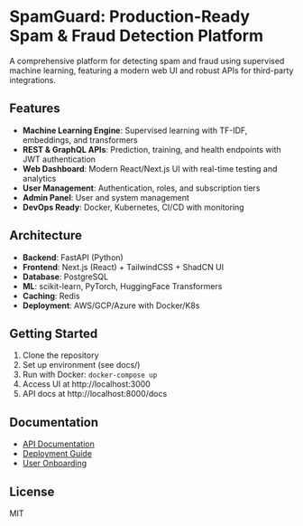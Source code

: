# SpamGuard: Production-Ready Spam & Fraud Detection Platform

A comprehensive platform for detecting spam and fraud using supervised machine learning, featuring a modern web UI and robust APIs for third-party integrations.

## Features

- **Machine Learning Engine**: Supervised learning with TF-IDF, embeddings, and transformers
- **REST & GraphQL APIs**: Prediction, training, and health endpoints with JWT authentication
- **Web Dashboard**: Modern React/Next.js UI with real-time testing and analytics
- **User Management**: Authentication, roles, and subscription tiers
- **Admin Panel**: User and system management
- **DevOps Ready**: Docker, Kubernetes, CI/CD with monitoring

## Architecture

- **Backend**: FastAPI (Python)
- **Frontend**: Next.js (React) + TailwindCSS + ShadCN UI
- **Database**: PostgreSQL
- **ML**: scikit-learn, PyTorch, HuggingFace Transformers
- **Caching**: Redis
- **Deployment**: AWS/GCP/Azure with Docker/K8s

## Getting Started

1. Clone the repository
2. Set up environment (see docs/)
3. Run with Docker: `docker-compose up`
4. Access UI at http://localhost:3000
5. API docs at http://localhost:8000/docs

## Documentation

- [API Documentation](./docs/api.md)
- [Deployment Guide](./docs/deployment.md)
- [User Onboarding](./docs/onboarding.md)

## License

MIT
